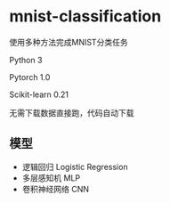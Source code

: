 ﻿# mnist-classification
使用多种方法完成MNIST分类任务

Python 3

Pytorch 1.0

Scikit-learn 0.21

无需下载数据直接跑，代码自动下载


## 模型

* 逻辑回归 Logistic Regression
* 多层感知机 MLP
* 卷积神经网络 CNN

